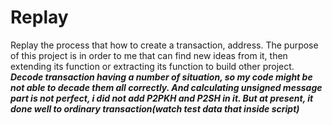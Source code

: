 # Replay

Replay the process that how to create a transaction, address. The purpose of this project is in order to me that can find new ideas from it, then extending its function or extracting its function to build other project. ***Decode transaction having a number of situation, so my code might be not able to decade them all correctly. And calculating unsigned message part is not perfect, i did not add P2PKH and P2SH in it. But at present, it done well to ordinary transaction(watch test data that inside script)***
